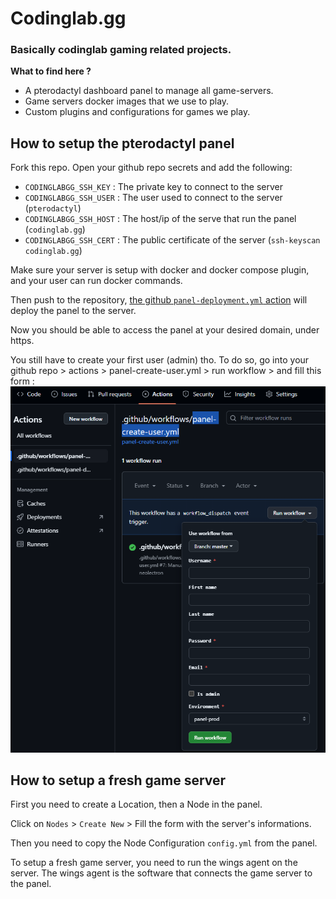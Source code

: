 # Codinglab.gg

### Basically codinglab gaming related projects.

**What to find here ?**

- A pterodactyl dashboard panel to manage all game-servers.
- Game servers docker images that we use to play.
- Custom plugins and configurations for games we play.

## How to setup the pterodactyl panel

Fork this repo.
Open your github repo secrets and add the following:

- `CODINGLABGG_SSH_KEY` : The private key to connect to the server
- `CODINGLABGG_SSH_USER` : The user used to connect to the server (`pterodactyl`)
- `CODINGLABGG_SSH_HOST` : The host/ip of the serve that run the panel (`codinglab.gg`)
- `CODINGLABGG_SSH_CERT` : The public certificate of the server (`ssh-keyscan codinglab.gg`)

Make sure your server is setup with docker and docker compose plugin, and your user can run docker commands.

Then push to the repository, [the github `panel-deployment.yml` action](./.github/workflows/panel-deployment.yml) will deploy the panel to the server.

Now you should be able to access the panel at your desired domain, under https.

You still have to create your first user (admin) tho.
To do so, go into your github repo > actions > panel-create-user.yml > run workflow > and fill this form :
![image](docs/pterodactyl/panel-create-user-workflow.png)

## How to setup a fresh game server

First you need to create a Location, then a Node in the panel.

Click on `Nodes` > `Create New` > Fill the form with the server's informations.

Then you need to copy the Node Configuration `config.yml` from the panel.

To setup a fresh game server, you need to run the wings agent on the server.
The wings agent is the software that connects the game server to the panel.
